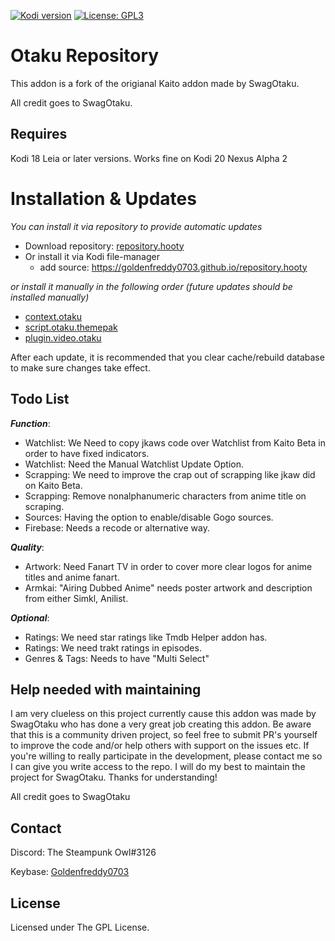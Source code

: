 [![Kodi version](https://img.shields.io/badge/kodi%20versions18/19-blue)](https://kodi.tv/)
[![License: GPL3](https://img.shields.io/badge/License-GPL3-yellow.svg)](https://opensource.org/licenses/GPL-3.0)

# Otaku Repository

This addon is a fork of the origianal Kaito addon made by SwagOtaku.

All credit goes to SwagOtaku.

## Requires

Kodi 18 Leia or later versions.
Works fine on Kodi 20 Nexus Alpha 2

# Installation & Updates

_You can install it via repository to provide automatic updates_

- Download repository: [repository.hooty](https://github.com/Goldenfreddy0703/repository.hooty/blob/master/repo/zips/repository.hooty/repository.hooty-1.0.zip)
- Or install it via Kodi file-manager
  - add source: <https://goldenfreddy0703.github.io/repository.hooty>

_or install it manually in the following order (future updates should be installed manually)_

- [context.otaku](https://github.com/Goldenfreddy0703/repository.hooty/raw/master/repo/zips/context.otaku/context.otaku-0.0.6.zip)
- [script.otaku.themepak](https://github.com/Goldenfreddy0703/repository.hooty/raw/master/repo/zips/script.otaku.themepak/script.otaku.themepak-0.0.1.zip)
- [plugin.video.otaku](https://github.com/Goldenfreddy0703/Otaku/archive/refs/heads/main.zip)

After each update, it is recommended that you clear cache/rebuild database to make sure changes take effect.

## Todo List

**_Function_**:

- Watchlist: We Need to copy jkaws code over Watchlist from Kaito Beta in order to have fixed indicators.
- Watchlist: Need the Manual Watchlist Update Option.
- Scrapping: We need to improve the crap out of scrapping like jkaw did on Kaito Beta.
- Scrapping: Remove nonalphanumeric characters from anime title on scraping.
- Sources: Having the option to enable/disable Gogo sources.
- Firebase: Needs a recode or alternative way.

**_Quality_**:

- Artwork: Need Fanart TV in order to cover more clear logos for anime titles and anime fanart.
- Armkai: "Airing Dubbed Anime" needs poster artwork and description from either Simkl, Anilist.

**_Optional_**:

- Ratings: We need star ratings like Tmdb Helper addon has.
- Ratings: We need trakt ratings in episodes.
- Genres & Tags: Needs to have "Multi Select"

## Help needed with maintaining

I am very clueless on this project currently cause this addon was made by SwagOtaku who has done a very great job creating this addon. Be aware that this is a community driven project, so feel free to submit PR's yourself to improve the code and/or help others with support on the issues etc. If you're willing to really participate in the development, please contact me so I can give you write access to the repo. I will do my best to maintain the project for SwagOtaku. Thanks for understanding!

All credit goes to SwagOtaku

## Contact

Discord: The Steampunk Owl#3126

Keybase: [Goldenfreddy0703](https://keybase.io/goldenfreddy0703)

## License

Licensed under The GPL License.

